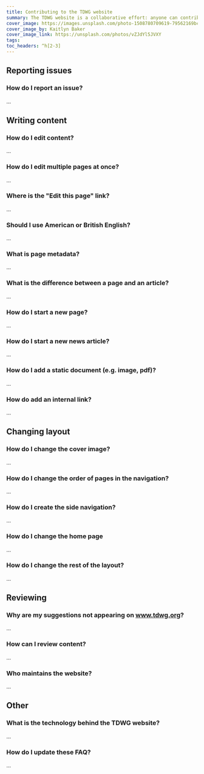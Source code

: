 ```yaml
---
title: Contributing to the TDWG website
summary: The TDWG website is a collaborative effort: anyone can contribute! Whether it is [reporting an issue](#how-do-i-report-an-issue), [writing content](#how-do-i-edit-content) or [reviewing](#how-can-i-review-content), any help in keeping the website up to date and relevant is helpful. This page explains how.
cover_image: https://images.unsplash.com/photo-1508780709619-79562169bc64
cover_image_by: Kaitlyn Baker
cover_image_link: https://unsplash.com/photos/vZJdYl5JVXY
tags: 
toc_headers: ^h[2-3]
---
```


## Reporting issues

### How do I report an issue?

...

## Writing content

### How do I edit content?

...

### How do I edit multiple pages at once?

...

### Where is the "Edit this page" link?

...

### Should I use American or British English?

...

### What is page metadata?

...

### What is the difference between a page and an article?

...

### How do I start a new page?

...

### How do I start a new news article?

...

### How do I add a static document (e.g. image, pdf)?

...

### How do add an internal link?

...

## Changing layout

### How do I change the cover image?

...

### How do I change the order of pages in the navigation?

...

### How do I create the side navigation?

...

### How do I change the home page

...

### How do I change the rest of the layout?

...

## Reviewing

### Why are my suggestions not appearing on www.tdwg.org?

...

### How can I review content?

...

### Who maintains the website?

...

## Other

### What is the technology behind the TDWG website?

...

### How do I update these FAQ?

...

